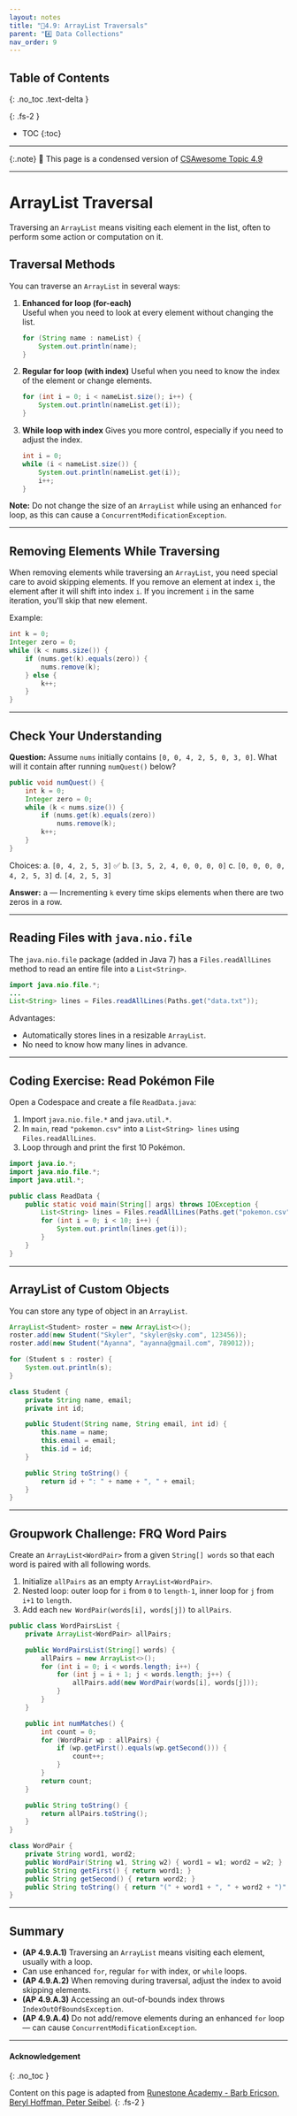 ```yaml
---
layout: notes
title: "📓4.9: ArrayList Traversals" 
parent: "4️⃣ Data Collections"
nav_order: 9
---
```


## Table of Contents
{: .no_toc .text-delta }

{: .fs-2 }
- TOC
{:toc}

---

{:.note}
📖 This page is a condensed version of [CSAwesome Topic 4.9]() 

---

# ArrayList Traversal

Traversing an `ArrayList` means visiting each element in the list, often to perform some action or computation on it.

## Traversal Methods

You can traverse an `ArrayList` in several ways:

1. **Enhanced for loop (for-each)**  
   Useful when you need to look at every element without changing the list.

   ```java
   for (String name : nameList) {
       System.out.println(name);
   }
   ```

2. **Regular for loop (with index)**
   Useful when you need to know the index of the element or change elements.

   ```java
   for (int i = 0; i < nameList.size(); i++) {
       System.out.println(nameList.get(i));
   }
   ```

3. **While loop with index**
   Gives you more control, especially if you need to adjust the index.

   ```java
   int i = 0;
   while (i < nameList.size()) {
       System.out.println(nameList.get(i));
       i++;
   }
   ```

**Note:** Do not change the size of an `ArrayList` while using an enhanced `for` loop, as this can cause a `ConcurrentModificationException`.

---

## Removing Elements While Traversing

When removing elements while traversing an `ArrayList`, you need special care to avoid skipping elements. If you remove an element at index `i`, the element after it will shift into index `i`. If you increment `i` in the same iteration, you'll skip that new element.

Example:

```java
int k = 0;
Integer zero = 0;
while (k < nums.size()) {
    if (nums.get(k).equals(zero)) {
        nums.remove(k);
    } else {
        k++;
    }
}
```

---

## Check Your Understanding

<div class="task" markdown="block">

**Question:**
Assume `nums` initially contains `[0, 0, 4, 2, 5, 0, 3, 0]`.
What will it contain after running `numQuest()` below?

```java
public void numQuest() {
    int k = 0;
    Integer zero = 0;
    while (k < nums.size()) {
        if (nums.get(k).equals(zero))
            nums.remove(k);
        k++;
    }
}
```

Choices:
a. `[0, 4, 2, 5, 3]` ✅
b. `[3, 5, 2, 4, 0, 0, 0, 0]`
c. `[0, 0, 0, 0, 4, 2, 5, 3]`
d. `[4, 2, 5, 3]`

**Answer:** a — Incrementing `k` every time skips elements when there are two zeros in a row.

</div>

---

## Reading Files with `java.nio.file`

The `java.nio.file` package (added in Java 7) has a `Files.readAllLines` method to read an entire file into a `List<String>`.

```java
import java.nio.file.*;
...
List<String> lines = Files.readAllLines(Paths.get("data.txt"));
```

Advantages:

* Automatically stores lines in a resizable `ArrayList`.
* No need to know how many lines in advance.

---

## Coding Exercise: Read Pokémon File

<div class="task" markdown="block">

Open a Codespace and create a file `ReadData.java`:

1. Import `java.nio.file.*` and `java.util.*`.
2. In `main`, read `"pokemon.csv"` into a `List<String> lines` using `Files.readAllLines`.
3. Loop through and print the first 10 Pokémon.

```java
import java.io.*;
import java.nio.file.*;
import java.util.*;

public class ReadData {
    public static void main(String[] args) throws IOException {
        List<String> lines = Files.readAllLines(Paths.get("pokemon.csv"));
        for (int i = 0; i < 10; i++) {
            System.out.println(lines.get(i));
        }
    }
}
```

</div>

---

## ArrayList of Custom Objects

You can store any type of object in an `ArrayList`.

```java
ArrayList<Student> roster = new ArrayList<>();
roster.add(new Student("Skyler", "skyler@sky.com", 123456));
roster.add(new Student("Ayanna", "ayanna@gmail.com", 789012));

for (Student s : roster) {
    System.out.println(s);
}
```

```java
class Student {
    private String name, email;
    private int id;

    public Student(String name, String email, int id) {
        this.name = name;
        this.email = email;
        this.id = id;
    }

    public String toString() {
        return id + ": " + name + ", " + email;
    }
}
```

---

## Groupwork Challenge: FRQ Word Pairs

<div class="task" markdown="block">

Create an `ArrayList<WordPair>` from a given `String[] words` so that each word is paired with all following words.

1. Initialize `allPairs` as an empty `ArrayList<WordPair>`.
2. Nested loop: outer loop for `i` from `0` to `length-1`, inner loop for `j` from `i+1` to `length`.
3. Add each `new WordPair(words[i], words[j])` to `allPairs`.

```java
public class WordPairsList {
    private ArrayList<WordPair> allPairs;

    public WordPairsList(String[] words) {
        allPairs = new ArrayList<>();
        for (int i = 0; i < words.length; i++) {
            for (int j = i + 1; j < words.length; j++) {
                allPairs.add(new WordPair(words[i], words[j]));
            }
        }
    }

    public int numMatches() {
        int count = 0;
        for (WordPair wp : allPairs) {
            if (wp.getFirst().equals(wp.getSecond())) {
                count++;
            }
        }
        return count;
    }

    public String toString() {
        return allPairs.toString();
    }
}
```

```java
class WordPair {
    private String word1, word2;
    public WordPair(String w1, String w2) { word1 = w1; word2 = w2; }
    public String getFirst() { return word1; }
    public String getSecond() { return word2; }
    public String toString() { return "(" + word1 + ", " + word2 + ")"; }
}
```

</div>

---

## Summary

* **(AP 4.9.A.1)** Traversing an `ArrayList` means visiting each element, usually with a loop.
* Can use enhanced `for`, regular `for` with index, or `while` loops.
* **(AP 4.9.A.2)** When removing during traversal, adjust the index to avoid skipping elements.
* **(AP 4.9.A.3)** Accessing an out-of-bounds index throws `IndexOutOfBoundsException`.
* **(AP 4.9.A.4)** Do not add/remove elements during an enhanced `for` loop — can cause `ConcurrentModificationException`.


---

#### Acknowledgement
{: .no_toc }

Content on this page is adapted from [Runestone Academy - Barb Ericson, Beryl Hoffman, Peter Seibel](https://runestone.academy/ns/books/published/csawesome2/csawesome2.html).
{: .fs-2 }
